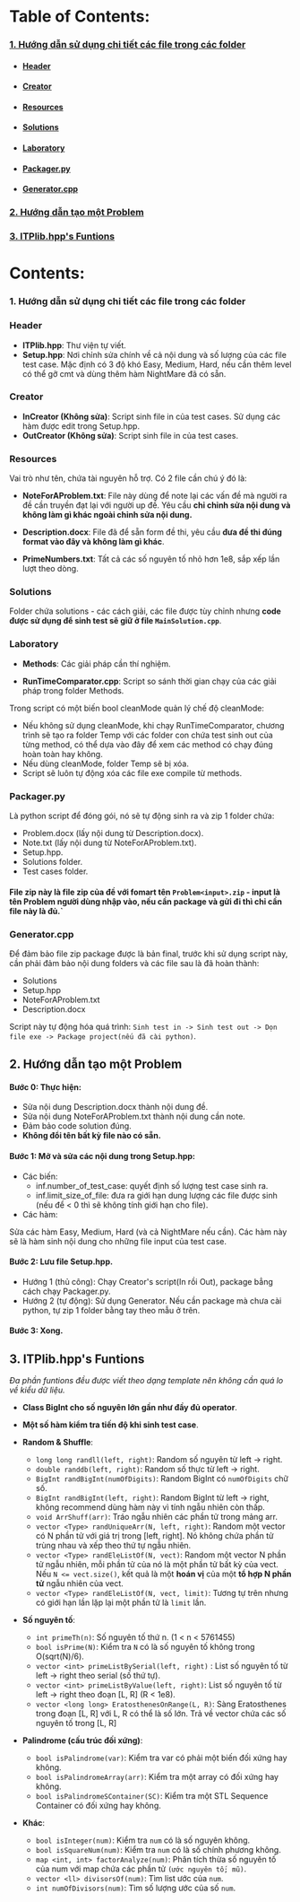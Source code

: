 ﻿# Table of Contents:
### [1. Hướng dẫn sử dụng chi tiết các file trong các folder](#1)

- #### [Header](#11)
- #### [Creator](#12)
- #### [Resources](#13)
- #### [Solutions](#14)
- #### [Laboratory](#15)
- #### [Packager.py](#16)
- #### [Generator.cpp](#17)

### [2. Hướng dẫn tạo một Problem](#2)

### [3. ITPlib.hpp's Funtions](#3)

# Contents:  

<a name = "1"></a>
### 1. Hướng dẫn sử dụng chi tiết các file trong các folder

<a name = "11"></a>
### Header
<a name = "111"></a>
- **ITPlib.hpp**: 
       Thư viện tự viết.
<a name = "112"></a>
- **Setup.hpp**: 
       Nơi chỉnh sửa chính về cả nội dung và số lượng của các file test case. Mặc định có 3 độ khó Easy, Medium, Hard, nếu cần thêm level có thể gỡ cmt và dùng thêm hàm NightMare đã có sẵn.
<a name = "12"></a>
### Creator
- **InCreator (Không sửa)**:
       Script sinh file in của test cases. Sử dụng các hàm được edit trong Setup.hpp.
- **OutCreator (Không sửa)**:
       Script sinh file in của test cases.
<a name = "13"></a>
### Resources

Vai trò như tên, chứa tài nguyên hỗ trợ. Có 2 file cần chú ý đó là:

- **NoteForAProblem.txt**: 
       File này dùng để note lại các vấn đề mà người ra đề cần truyền đạt lại với người up đề. Yêu cầu **chỉ chỉnh sửa nội dung và không làm gì khác ngoài chỉnh sửa nội dung.**

- **Description.docx**: 
       File đã để sẵn form đề thi, yêu cầu **đưa đề thi đúng format vào đây và không làm gì khác**.

- **PrimeNumbers.txt**:
       Tất cả các số nguyên tố nhỏ hơn 1e8, sắp xếp lần lượt theo dòng.
<a name = "14"></a>
### Solutions 
Folder chứa solutions - các cách giải, các file được tùy chỉnh nhưng **code được sử dụng để sinh test sẽ giữ ở file `MainSolution.cpp`**.
<a name = "15"></a>

### Laboratory

- **Methods**: Các giải pháp cần thí nghiệm.

- **RunTimeComparator.cpp**: Script so sánh thời gian chạy của các giải pháp trong folder Methods.

Trong script có một biến bool cleanMode quản lý chế độ cleanMode:
- Nếu không sử dụng cleanMode, khi chạy RunTimeComparator, chương trình sẽ tạo ra folder Temp với các folder con chứa test sinh out của từng method, có thể dựa vào đây để xem các method có chạy đúng hoàn toàn hay không.
- Nếu dùng cleanMode, folder Temp sẽ bị xóa.
- Script sẽ luôn tự động xóa các file exe compile từ methods.
<a name = "16"></a>
### Packager.py
Là python script để đóng gói, nó sẽ tự động sinh ra và zip 1 folder chứa:

- Problem.docx (lấy nội dung từ Description.docx).
- Note.txt (lấy nội dung từ NoteForAProblem.txt).
- Setup.hpp.
- Solutions folder.
- Test cases folder.

#### File zip này là file zip của đề với fomart tên `Problem<input>.zip` - input là tên Problem người dùng nhập vào, nếu cần package và gửi đi thì chỉ cần file này là đủ.`

<a name = "17"></a>

### Generator.cpp

Để đảm bảo file zip package được là bản final, trước khi sử dụng script này, cần phải đảm bảo nội dung folders và các file sau là đã hoàn thành:

- Solutions
- Setup.hpp
- NoteForAProblem.txt
- Description.docx

Script này tự động hóa quá trình: `Sinh test in -> Sinh test out -> Dọn file exe -> Package project(nếu đã cài python)`. 

<a name = "2"></a>
## 2. Hướng dẫn tạo một Problem

#### Bước 0: Thực hiện:
- Sửa nội dung Description.docx thành nội dung đề. 
- Sửa nội dung NoteForAProblem.txt thành nội dung cần note. 
- Đảm bảo code solution đúng. 
- **Không đổi tên bất kỳ file nào có sẵn.**

#### Bước 1: Mở và sửa các nội dung trong Setup.hpp:
- Các biến:
  - inf.number_of_test_case: quyết định số lượng test case sinh ra.
  - inf.limit_size_of_file: đưa ra giới hạn dung lượng các file được sinh (nếu để < 0 thì sẽ không tính giới hạn cho file).
- Các hàm: 

Sửa các hàm Easy, Medium, Hard (và cả NightMare nếu cần). Các hàm này sẽ là hàm sinh nội dung cho những file input của test case.
       
#### Bước 2: Lưu file Setup.hpp. 

- Hướng 1 (thủ công): Chạy Creator's script(In rồi Out), package bẳng cách chạy Packager.py.
- Hướng 2 (tự động): Sử dụng Generator. Nếu cần package mà chưa cài python, tự zip 1 folder bằng tay theo mẫu ở trên.

#### Bước 3: Xong.

<a name = "3"></a>
## 3. ITPlib.hpp's Funtions

*Đa phần funtions đều được viết theo dạng template nên không cần quá lo về kiểu dữ liệu.*

- **Class BigInt cho số nguyên lớn gần như đầy đủ operator**.

- **Một số hàm kiểm tra tiến độ khi sinh test case**.

- **Random & Shuffle**:
  - `long long randll(left, right)`: Random số nguyên từ left -> right.
  - `double randdb(left, right)`: Random số thực từ left -> right.
  - `BigInt randBigInt(numOfDigits)`: Random BigInt có `numOfDigits` chữ số.
  - `BigInt randBigInt(left, right)`: Random BigInt từ left -> right, không recommend dùng hàm này vì tính ngẫu nhiên còn thấp.
  - `void ArrShuff(arr)`: Tráo ngẫu nhiên các phần tử trong mảng arr.
  - `vector <Type> randUniqueArr(N, left, right)`: Random một vector có N phần tử với giá trị trong [left, right]. Nó không chứa phần tử trùng nhau và xếp theo thứ tự ngẫu nhiên.
  - `vector <Type> randEleListOf(N, vect)`: Random một vector N phần tử ngẫu nhiên, mỗi phần tử của nó là một phần tử bất kỳ của vect. Nếu `N <= vect.size()`, kết quả là một **hoán vị** của một **tổ hợp N phần tử** ngẫu nhiên của vect.
  - `vector <Type> randEleListOf(N, vect, limit)`: Tương tự trên nhưng có giới hạn lần lặp lại một phần tử là `limit` lần.
- **Số nguyên tố**:
  - `int primeTh(n)`: Số nguyên tố thứ n. (1 < n < 5761455)
  - `bool isPrime(N)`: Kiểm tra `N` có là số nguyên tố không trong O(sqrt(N)/6).
  - `vector <int> primeListBySerial(left, right)` : List số nguyên tố từ left -> right theo serial (số thứ tự).
  - `vector <int> primeListByValue(left, right)`: List số nguyên tố từ left -> right theo đoạn [L, R] (R < 1e8).
  - `vector <long long> EratosthenesOnRange(L, R)`: Sàng Eratosthenes trong đoạn [L, R] với L, R có thể là số lớn. Trả về vector chứa các số nguyên tố trong [L, R]

- **Palindrome (cấu trúc đối xứng)**:
  - `bool isPalindrome(var)`: Kiểm tra var có phải một biến đối xứng hay không.
  - `bool isPalindromeArray(arr)`: Kiểm tra một array có đối xứng hay không.
  - `bool isPalindromeSContainer(SC)`: Kiểm tra một STL Sequence Container có đối xứng hay không.

- **Khác**:
  - `bool isInteger(num)`: Kiểm tra `num` có là số nguyên không.
  - `bool isSquareNum(num)`: Kiểm tra `num` có là số chính phương không.
  - `map <int, int> factorAnalyze(num)`: Phân tích thừa số nguyên tố của num với map chứa các phần tử `(ước nguyên tố; mũ)`.
  - `vector <ll> divisorsOf(num)`: Tìm list ước của `num`.
  - `int numOfDivisors(num)`: Tìm số lượng ước của số `num`.
